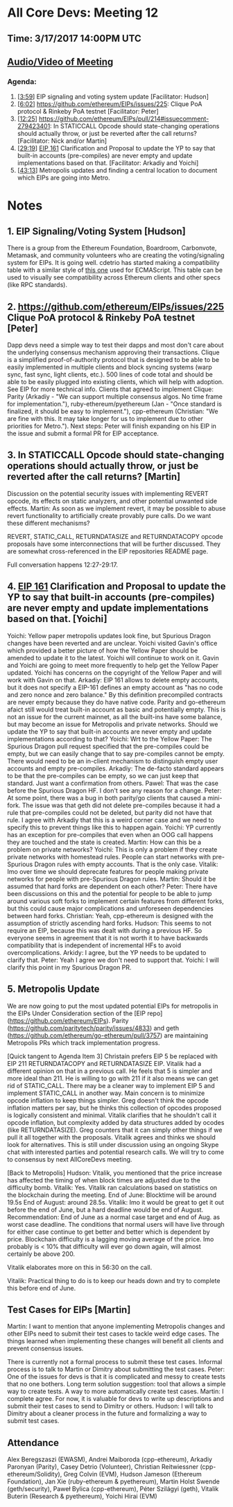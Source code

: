# All Core Devs: Meeting 12
## Time: 3/17/2017 14:00PM UTC
## [Audio/Video of Meeting](https://youtu.be/g2gsYRlThD4)

### Agenda:
1. [[3:59](https://youtu.be/g2gsYRlThD4?t=239)] EIP signaling and voting system update [Facilitator: Hudson]
2. [[6:02](https://youtu.be/g2gsYRlThD4?t=362)] https://github.com/ethereum/EIPs/issues/225: Clique PoA protocol & Rinkeby PoA testnet [Facilitator: Peter]
  3. [[12:25](https://youtu.be/g2gsYRlThD4?t=745)] https://github.com/ethereum/EIPs/pull/214#issuecomment-279423401: In STATICCALL Opcode should state-changing operations should actually throw, or just be reverted after the call returns? [Facilitator: Nick and/or Martin]
4. [[29:19](https://youtu.be/g2gsYRlThD4?t=1759)] [EIP 161](https://github.com/ethereum/EIPs/issues/161) Clarification and Proposal to update the YP to say that built-in accounts (pre-compiles) are never empty and update implementations based on that. [Facilitator: Arkadiy and Yoichi]
5.  [[43:13](https://youtu.be/g2gsYRlThD4?t=2593)] Metropolis updates and finding a central location to document which EIPs are going into Metro.

# Notes
## 1. EIP Signaling/Voting System [Hudson]
There is a group from the Ethereum Foundation, Boardroom, Carbonvote, Metamask, and community volunteers who are creating the voting/signaling system for EIPs. It is going well. cdetrio has started making a compatibility table with a similar style of [this one](https://kangax.github.io/compat-table/es6/) used for ECMAScript. This table can be used to visually see compatibility across Ethereum clients and other specs (like RPC standards).

## 2. https://github.com/ethereum/EIPs/issues/225 Clique PoA protocol & Rinkeby PoA testnet [Peter]
Dapp devs need a simple way to test their dapps and most don't care about the underlying consensus mechanism approving their transactions. Clique is a simplified proof-of-authority protocol that is designed to be able to be easily implemented in multiple clients and block syncing systems (warp sync, fast sync, light clients, etc.). 500 lines of code total and should be able to be easily plugged into existing clients, which will help with adoption. See EIP for more technical info. Clients that agreed to implement Clique: Parity (Arkadiy - "We can support multiple consensus algos. No time frame for implementation."), ruby-ethereum/pyethereum (Jan - "Once standard is finalized, it should be easy to implement."), cpp-ethereum (Christian: "We are fine with this. It may take longer for us to implement due to other priorities for Metro.").
Next steps: Peter will finish expanding on his EIP in the issue and submit a formal PR for EIP acceptance.

## 3. In STATICCALL Opcode should state-changing operations should actually throw, or just be reverted after the call returns? [Martin]
Discussion on the potential security issues with implementing REVERT opcode, its effects on static analyzers, and other potential unwanted side effects.
Martin: As soon as we implement revert, it may be possible to abuse revert functionality to artificially create provably pure calls. Do we want these different mechanisms?

REVERT, STATIC_CALL, RETURNDATASIZE and RETURNDATACOPY opcode proposals have some interconnections that will be further discussed. They are somewhat cross-referenced in the EIP repositories README page.

Full conversation happens 12:27-29:17.

## 4. [EIP 161](https://github.com/ethereum/EIPs/issues/161) Clarification and Proposal to update the YP to say that built-in accounts (pre-compiles) are never empty and update implementations based on that. [Yoichi]
Yoichi: Yellow paper metropolis updates look fine, but Spurious Dragon changes have been reverted and are unclear. Yoichi visited Gavin's office which provided a better picture of how the Yellow Paper should be amended to update it to the latest. Yoichi will continue to work on it. Gavin and Yoichi are going to meet more frequently to help get the Yellow Paper updated. Yoichi has concerns on the copyright of the Yellow Paper and will work with Gavin on that.
Arkadiy: EIP 161 allows to delete empty accounts, but it does not specify a 
EIP-161 defines an empty account as "has no code and zero nonce and zero balance." By this definition precompiled contracts are never empty because they do have native code. Parity and go-ethereum afaict still would treat built-in account as basic and potentially empty. This is not an issue for the current mainnet, as all the built-ins have some balance, but may become an issue for Metropolis and private networks. Should we update the YP to say that built-in accounts are never empty and update implementations according to that?
Yoichi: Wrt to the Yellow Paper: The Spurious Dragon pull request specified that the pre-compiles could be empty, but we can easily change that to say pre-compiles cannot be empty. There would need to be an in-client mechanism to distinguish empty user accounts and empty pre-compiles.
Arkadiy: The de-facto standard appears to be that the pre-compiles can be empty, so we can just keep that standard. Just want a confirmation from others.
Pawel: That was the case before the Spurious Dragon HF. I don't see any reason for a change.
Peter: At some point, there was a bug in both parity/go clients that caused a mini-fork. The issue was that geth did not delete pre-compiles because it had a rule that pre-compiles could not be deleted, but parity did not have that rule. I agree with Arkadiy that this is a weird corner case and we need to specify this to prevent things like this to happen again.
Yoichi: YP currently has an exception for pre-compiles that even when an OOG call happens they are touched and the state is created.
Martin: How can this be a problem on private networks?
Yoichi: This is only a problem if they create private networks with homestead rules. People can start networks with pre-Spurious Dragon rules with empty accounts. That is the only case.
Vitalik: Imo over time we should deprecate features for people making private networks for people with pre-Spurious Dragon rules.
Martin: Should it be assumed that hard forks are dependent on each other?
Peter: There have been discussions on this and the potential for people to be able to jump around various soft forks to implement certain features from different forks, but this could cause major complications and unforeseen dependencies between hard forks.
Christian: Yeah, cpp-ethereum is designed with the assumption of strictly ascending hard forks.
Hudson: This seems to not require an EIP, because this was dealt with during a previous HF. So everyone seems in agreement that it is not worth it to have backwards compatibility that is independent of incremental HFs to avoid overcomplications.
Arkidy: I agree, but the YP needs to be updated to clarify that.
Peter: Yeah I agree we don't need to support that.
Yoichi: I will clarify this point in my Spurious Dragon PR.

## 5. Metropolis Update
We are now going to put the most updated potential EIPs for metropolis in the EIPs Under Consideration section of the [EIP repo] (https://github.com/ethereum/EIPs).
Parity (https://github.com/paritytech/parity/issues/4833) and geth (https://github.com/ethereum/go-ethereum/pull/3757) are maintaining Metropolis PRs which track implementation progress.

[Quick tangent to Agenda Item 3]
Christain prefers EIP 5 be replaced with EIP 211 RETURNDATACOPY and RETURNDATASIZE EIP. Vitalik had a different opinion on that in a previous call. He feels that 5 is simpler and more ideal than 211. He is willing to go with 211 if it also means we can get rid of STATIC_CALL. There may be a cleaner way to implement EIP 5 and implement STATIC_CALL in another way. Main concern is to minimize opcode inflation to keep things simpler. Greg doesn't think the opcode inflation matters per say, but he thinks this collection of opcodes proposed is logically consistent and minimal. Vitalik clarifies that he shouldn't call it opcode inflation, but complexity added by data structures added by ocodes (like RETURNDATASIZE). Greg counters that it can simply other things if we pull it all together with the proposals. Vitalik agrees and thinks we should look for alternatives. This is still under discussion using an ongoing Skype chat with interested parties and potential research calls. We will try to come to consensus by next AllCoreDevs meeting.

[Back to Metropolis]
Hudson: Vitalik, you mentioned that the price increase has affected the timing of when block times are adjusted due to the difficulty bomb.
Vitalik: Yes.
Vitalik ran calculations based on statistics on the blockchain during the meeting.
End of June: Blocktime will be around 19.5s
End of August: around 28.5s.
Vitalik: Imo it would be great to get it out before the end of June, but a hard deadline would be end of August. Recommendation: End of June as a normal case target and end of Aug. as worst case deadline. The conditions that normal users will have live through for either case continue to get better and better which is dependent by price. Blockchain difficulty is a lagging moving average of the price. Imo probably is < 10% that difficulty will ever go down again, will almost certainly be above 200.

Vitalik elaborates more on this in 56:30 on the call.

Vitalik: Practical thing to do is to keep our heads down and try to complete this before end of June.

## Test Cases for EIPs [Martin]
Martin: I want to mention that anyone implementing Metropolis changes and other EIPs need to submit their test cases to tackle weird edge cases. The things learned when implementing these changes will benefit all clients and prevent consensus issues.

There is currently not a formal process to submit these test cases. Informal process is to talk to Martin or Dimitry about submitting the test cases.
Peter: One of the issues for devs is that it is complicated and messy to create tests that no one bothers. Long term solution suggestion: tool that allows a simple way to create tests. A way to more automatically create test cases.
Martin: I complete agree. For now, it is valuable for devs to write up descriptions and submit their test cases to send to Dimitry or others.
Hudson: I will talk to Dimitry about a cleaner process in the future and formalizing a way to submit test cases.

## Attendance

Alex Beregszaszi (EWASM), Andrei Maiboroda (cpp-ethereum), Arkadiy Paronyan (Parity), Casey Detrio (Volunteer), Christian Reitwiessner (cpp-ethereum/Solidity), Greg Colvin (EVM), Hudson Jameson (Ethereum Foundation), Jan Xie (ruby-ethereum & pyethereum), Martin Holst Swende (geth/security), Paweł Bylica (cpp-ethereum), Péter Szilágyi (geth), Vitalik Buterin (Research & pyethereum), Yoichi Hirai (EVM)
